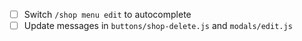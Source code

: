 - [ ] Switch `/shop menu edit` to autocomplete
- [ ] Update messages in `buttons/shop-delete.js` and `modals/edit.js`
